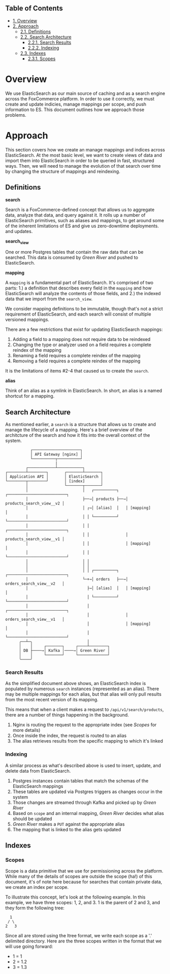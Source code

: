 <div id="table-of-contents">
<h2>Table of Contents</h2>
<div id="text-table-of-contents">
<ul>
<li><a href="#sec-1">1. Overview</a></li>
<li><a href="#sec-2">2. Approach</a>
<ul>
<li><a href="#sec-2-1">2.1. Definitions</a></li>
<li><a href="#sec-2-2">2.2. Search Architecture</a>
<ul>
<li><a href="#sec-2-2-1">2.2.1. Search Results</a></li>
<li><a href="#sec-2-2-2">2.2.2. Indexing</a></li>
</ul>
</li>
<li><a href="#sec-2-3">2.3. Indexes</a>
<ul>
<li><a href="#sec-2-3-1">2.3.1. Scopes</a></li>
</ul>
</li>
</ul>
</li>
</ul>
</div>
</div>


# Overview<a id="sec-1" name="sec-1"></a>

We use ElasticSearch as our main source of caching and as a search engine
across the FoxCommerce platform. In order to use it correctly, we must create
and update indicies, manage mappings per scope, and push information to ES. This
document outlines how we approach those problems.

# Approach<a id="sec-2" name="sec-2"></a>

This section covers how we create an manage mappings and indices across 
ElasticSearch. At the most basic level, we want to create views of data and
import them into ElasticSearch in order to be queried in fast, structured ways.
Then, we will need to manage the evolution of that search over time by changing
the structure of mappings and reindexing.

## Definitions<a id="sec-2-1" name="sec-2-1"></a>

**search**

Search is a FoxCommerce-defined concept that allows us to aggregate data,
analyze that data, and query against it. It rolls up a number of ElasticSearch
primitives, such as aliases and mappings, to get around some of the inherent
limitations of ES and give us zero-downtime deployments.
and updates.

**search<sub>view</sub>**

One or more Postgres tables that contain the raw data that can be searched.
This data is consumed by *Green River* and pushed to ElasticSearch.

**mapping**

A `mapping` is a fundamental part of ElasticSearch. It's comprised of two parts:
1.) a definition that describes every field in the `mapping` and how ElasticSearch
will analyze the contents of those fields, and 2.) the indexed data that we
import from the `search_view`.

We consider mapping definitions to be immutable, though that's not a strict
requirement of ElasticSearch, and each search will consist of multiple versioned
mappings.

There are a few restrictions that exist for updating ElasticSearch mappings:

1.  Adding a field to a mapping does not require data to be reindexed
2.  Changing the type or analyzer used on a field requires a complete reindex of the mapping
3.  Renaming a field requires a complete reindex of the mapping
4.  Removing a field requires a complete reindex of the mapping

It is the limitations of items #2-4 that caused us to create the `search`.

**alias**

Think of an alias as a symlink in ElasticSearch. In short, an alias is a named
shortcut for a mapping.

## Search Architecture<a id="sec-2-2" name="sec-2-2"></a>

As mentioned earlier, a `search` is a structure that allows us to create and
manage the lifecycle of a mapping. Here's a brief overview of the architcture of
the search and how it fits into the overall context of the system.

               ┌─────────────────────┐
               │ API Gateway [nginx] │
               └──────────┬──────────┘  
                          |
             ┌────────────┴───────────┐           
    ┌────────┴────────┐       ┌───────┴───────┐
    │ Application API │       │ ElasticSearch │
    └────────┬────────┘       │ [index]       │
             │                └───────┬───────┘
             │                        │   ┌──────────┐   ┌──────────────────────────┐
             │                        ├──→│ products ├──→│ products_search_view__v2 │
             │                        │ ┌→│ [alias]  │   │ [mapping]                │
             │                        │ │ └──────────┘   └──────────────────────────┘
             │                        │ │                ┌──────────────────────────┐              
             │                        │ │                │ products_search_view__v1 │
             │                        │ │                │ [mapping]                │
             │                        │ │                └──────────────────────────┘
             │                        │ │
             │                        │ │ 
             │                        │ │ ┌──────────┐   ┌──────────────────────────┐
             │                        └─+→│ orders   ├──→│ orders_search_view__v2   │
             │                          ├→│ [alias]  │   │ [mapping]                │
             │                          │ └──────────┘   └──────────────────────────┘
             │                          │                ┌──────────────────────────┐              
             │                          │                │ orders_search_view__v1   │
             │                          │                │ [mapping]                │
             │                          │                └──────────────────────────┘
          ╭──┴─╮                        │
          │    │     ┌───────┐     ┌────┴────────┐
          │ DB ├────→│ Kafka │────→│ Green River │
          │    │     └───────┘     └─────────────┘
          ╰────╯

### Search Results<a id="sec-2-2-1" name="sec-2-2-1"></a>

As the simplified document above shows, an ElasticSearch index is populated by
numerous `search` instances (represented as an alias). There may be multiple
mappings for each alias, but that alias will only pull results from the most
recent version of its mapping.

This means that when a client makes a request to `/api/v1/search/products`,
there are a number of things happening in the background.

1.  Nginx is routing the request to the appropriate index (see *Scopes* for more details)
2.  Once inside the index, the request is routed to an alias
3.  The alias retrieves results from the specific mapping to which it's linked

### Indexing<a id="sec-2-2-2" name="sec-2-2-2"></a>

A similar process as what's described above is used to insert, update, and
delete data from ElasticSearch.

1.  Postgres instances contain tables that match the schemas of the ElasticSearch mappings
2.  These tables are updated via Postgres triggers as changes occur in the system
3.  Those changes are streamed through Kafka and picked up by *Green River*
4.  Based on `scope` and an internal mapping, *Green River* decides what alias should be updated
5.  *Green River* makes a `PUT` against the appropriate alias
6.  The mapping that is linked to the alias gets updated

## Indexes<a id="sec-2-3" name="sec-2-3"></a>

### Scopes<a id="sec-2-3-1" name="sec-2-3-1"></a>

Scope is a data primitive that we use for permissioning across the platform.
While many of the details of scopes are outside the scope (ha!) of this 
document, it's of note here because for searches that contain private data, we
create an index per scope.

To illustrate this concept, let's look at the following example. In this example,
we have three scopes: 1, 2, and 3. 1 is the parent of 2 and 3, and they form the
following tree:

      1
     / \
    2   3

Since all are stored using the ltree format, we write each scope as a '.'
delimited directory. Here are the three scopes written in the format that we
will use going forward:

-   1 = 1
-   2 = 1.2
-   3 = 1.3